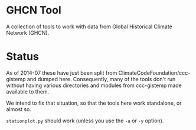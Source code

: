 # GHCN Tool

A collection of tools to work with data from Global Historical
Climate Network (GHCN).

# Status

As of 2014-07 these have just been split from
ClimateCodeFoundation/ccc-gistemp and dumped here. Consequently,
many of the tools don't run without having various directories
and modules from ccc-gistemp made available to them.

We intend to fix that situation, so that the tools here work
standalone, or almost so.

`stationplot.py` should work (unless you use the `-a` or `-y`
option).
